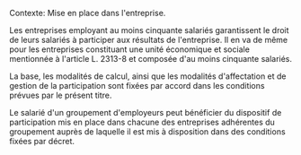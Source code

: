 Contexte: Mise en place dans l'entreprise.

Les entreprises employant au moins cinquante salariés garantissent le droit de leurs salariés à participer aux résultats de l'entreprise. Il en va de même pour les entreprises constituant une unité économique et sociale mentionnée à l'article L. 2313-8 et composée d'au moins cinquante salariés.

La base, les modalités de calcul, ainsi que les modalités d'affectation et de gestion de la participation sont fixées par accord dans les conditions prévues par le présent titre.

Le salarié d'un groupement d'employeurs peut bénéficier du dispositif de participation mis en place dans chacune des entreprises adhérentes du groupement auprès de laquelle il est mis à disposition dans des conditions fixées par décret.